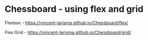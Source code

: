 # Chessboard - using flex and grid

Flexbox - https://vincent-larisma.github.io/Chessboard/flex/

Flex Grid - https://vincent-larisma.github.io/Chessboard/grid/
